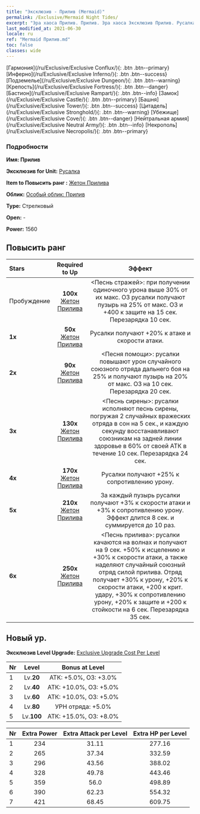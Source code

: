 ```yaml
---
title: "Эксклюзив - Прилив (Mermaid)"
permalink: /Exclusive/Mermaid Night Tides/
excerpt: "Эра хаоса Прилив. Прилив. Эра хаоса Эксклюзив Прилив. Русалка Эксклюзив."
last_modified_at: 2021-06-30
locale: ru
ref: "Mermaid Прилив.md"
toc: false
classes: wide
---
```

 [Гармония](/ru/Exclusive/Exclusive Conflux/){: .btn .btn--primary} [Инферно](/ru/Exclusive/Exclusive Inferno/){: .btn .btn--success} [Подземелье](/ru/Exclusive/Exclusive Dungeon/){: .btn .btn--warning} [Крепость](/ru/Exclusive/Exclusive Fortress/){: .btn .btn--danger} [Бастион](/ru/Exclusive/Exclusive Rampart/){: .btn .btn--info} [Замок](/ru/Exclusive/Exclusive Castle/){: .btn .btn--primary} [Башня](/ru/Exclusive/Exclusive Tower/){: .btn .btn--success} [Цитадель](/ru/Exclusive/Exclusive Stronghold/){: .btn .btn--warning} [Убежище](/ru/Exclusive/Exclusive Cove/){: .btn .btn--danger} [Нейтральная армия](/ru/Exclusive/Exclusive Neutral Army/){: .btn .btn--info} [Некрополь](/ru/Exclusive/Exclusive Necropolis/){: .btn .btn--primary} 

### Подробности
 **Имя: Прилив** 

 **Эксклюзив for Unit:** [Русалка](/ru/units/Mermaid/) 

 **Item to Повысить ранг :** [Жетон Прилива](/ItemsRU/con_1004/)

 **Облик:** [Особый облик: Прилив](/ItemsRU/con_672/)

 **Type:** Стрелковый

 **Open:** -

 **Power:** 1560

## Повысить ранг 

  |     Stars    |  Required to Up | Эффект |
  |:-------------|:---------------:|:---------------:|
  |  Пробуждение  | **100x** [Жетон Прилива](/ItemsRU/con_1004/) | <Песнь стражей>: при получении одиночного урона выше 30% от их макс. ОЗ русалки получают пузырь на 25% от макс. ОЗ и +400 к защите на 15 сек. Перезарядка 10 сек. |
  | **1x** <i class="fas fa-star"/> | **50x** [Жетон Прилива](/ItemsRU/con_1004/) | Русалки получают +20% к атаке и скорости атаки. |
  | **2x** <i class="fas fa-star"/> | **90x** [Жетон Прилива](/ItemsRU/con_1004/) | <Песня помощи>: русалки повышают урон случайного союзного отряда дальнего боя на 25% и получают пузырь на 20% от макс. ОЗ на 10 сек. Перезарядка 20 сек. |
  | **3x** <i class="fas fa-star"/> | **130x** [Жетон Прилива](/ItemsRU/con_1004/) | <Песнь сирены>: русалки исполняют песнь сирены, погружая 2 случайных вражеских отряда в сон на 5 сек., и каждую секунду восстанавливают союзникам на задней линии здоровье в 60% от своей АТК в течение 10 сек. Перезарядка 24 сек. |
  | **4x** <i class="fas fa-star"/> | **170x** [Жетон Прилива](/ItemsRU/con_1004/) | Русалки получают +25% к сопротивлению урону. |
  | **5x** <i class="fas fa-star"/> | **210x** [Жетон Прилива](/ItemsRU/con_1004/) | За каждый пузырь русалки получают +3% к скорости атаки и +3% к сопротивлению урону. Эффект длится 8 сек. и суммируется до 10 раз. |
  | **6x** <i class="fas fa-star"/> | **250x** [Жетон Прилива](/ItemsRU/con_1004/) | <Песнь прилива>: русалки качаются на волнах и получают на 9 сек. +50% к исцелению и +30% к скорости атаки, а также наделяют случайный союзный отряд силой прилива. Отряд получает +30% к урону, +20% к скорости атаки, +200 к крит. удару, +30% к сопротивлению урону, +20% к защите и +200 к стойкости на 6 сек. Перезарядка 35 сек. |


## Новый ур.
 **Эксклюзив Level Upgrade:** [Exclusive Upgrade Cost Per Level](/Exclusive/ExclusiveUpgradeCostPerLevel/)

  |  Nr  |   Level  | Bonus at Level |
  |:-----|:--------:|:--------------:|
  | 1 | Lv.**20** | АТК: +5.0%, ОЗ: +3.0% |
  | 2 | Lv.**40** | АТК: +10.0%, ОЗ: +5.0% |
  | 3 | Lv.**60** | АТК: +10.0%, ОЗ: +5.0% |
  | 4 | Lv.**80** | УРН отряда: +5.0% |
  | 5 | Lv.**100** | АТК: +15.0%, ОЗ: +8.0% |


  |  Nr  |  Extra Power | Extra Attack per Level | Extra HP per Level |
  |:-----|:--------:|:--------:|:--------:|
  | 1 | 234 | 31.11 | 277.16 |
  | 2 | 265 | 37.34 | 332.59 |
  | 3 | 296 | 43.56 | 388.02 |
  | 4 | 328 | 49.78 | 443.46 |
  | 5 | 359 | 56.0 | 498.89 |
  | 6 | 390 | 62.23 | 554.32 |
  | 7 | 421 | 68.45 | 609.75 |


